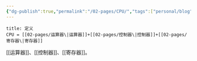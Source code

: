 ```yaml
---
{"dg-publish":true,"permalink":"/02-pages/CPU/","tags":["personal/blog"]}
---
```


```ad-note
title: 定义
CPU = [[02-pages/运算器\|运算器]]+[[02-pages/控制器\|控制器]]+[[02-pages/寄存器\|寄存器]]
```
[[运算器]]、[[控制器]]、[[寄存器]]。

